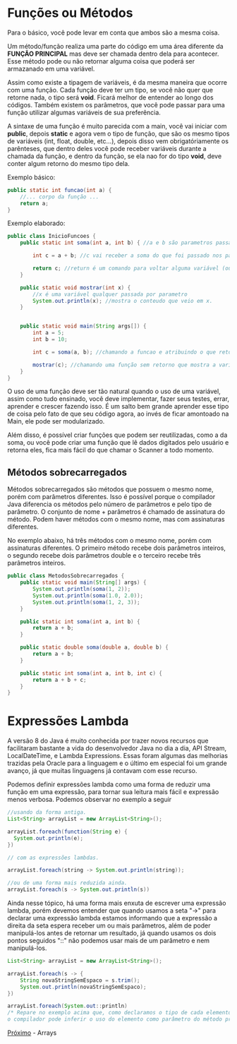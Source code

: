 <h1> Funções ou Métodos </h1>
Para o básico, você pode levar em conta que ambos são a mesma coisa.

Um método/função realiza uma parte do código em uma área diferente da **FUNÇÃO PRINCIPAL** mas deve ser chamada dentro dela para acontecer. Esse método pode ou não retornar alguma coisa que poderá ser armazanado em uma variável.

Assim como existe a tipagem de variáveis, é da mesma maneira que ocorre com uma função. Cada função deve ter um tipo, se você não quer que retorne nada, o tipo será **void**. Ficará melhor de entender ao longo dos códigos. Também existem os parâmetros, que você pode passar para uma função utilizar algumas variáveis de sua preferência.

A sintaxe de uma função é muito parecida com a main, você vai iniciar com **public**, depois **static** e agora vem o tipo de função, que são os mesmo tipos de variáveis (int, float, double, etc...), depois disso vem obrigatóriamente os parênteses, que dentro deles você pode receber variáveis durante a chamada da função, e dentro da função, se ela nao for do tipo **void**, deve conter algum retorno do mesmo tipo dela.

Exemplo básico:

```java
public static int funcao(int a) {
    //... corpo da função ...
    return a;
}
```

Exemplo elaborado:

```java
public class InicioFuncoes {
    public static int soma(int a, int b) { //a e b são parametros passados na chamada da função.

        int c = a + b; //c vai receber a soma do que foi passado nos parametros

        return c; //return é um comando para voltar alguma variável (ou ate mesmo outra funcao) do mesmo tipo que a funcao foi criada.
    }

    public static void mostrar(int x) {
        //x é uma variável qualquer passada por parametro
        System.out.println(x); //mostra o conteudo que veio em x.
    }


    public static void main(String args[]) {
        int a = 5;
        int b = 10;

        int c = soma(a, b); //chamando a funcao e atribuindo o que retorna dela na variável c. É passado por parâmetro os valores que você quer somar e a variável que vai receber deve ser do tipo de retorno da função.

        mostrar(c); //chamando uma função sem retorno que mostra a variável passada por paramêtro.
    }
}
```

O uso de uma função deve ser tão natural quando o uso de uma variável, assim como tudo ensinado, você deve implementar, fazer seus testes, errar, aprender e crescer fazendo isso. É um salto bem grande aprender esse tipo de coisa pelo fato de que seu código agora, ao invés de ficar amontoado na Main, ele pode ser modularizado.

Além disso, é possível criar funções que podem ser reutilizadas, como a da soma, ou você pode criar uma função que lê dados digitados pelo usuário e retorna eles, fica mais fácil do que chamar o Scanner a todo momento.

## Métodos sobrecarregados

Métodos sobrecarregados são métodos que possuem o mesmo nome, porém com parâmetros diferentes. Isso é possível porque o compilador Java diferencia os métodos pelo número de parâmetros e pelo tipo de parâmetro. O conjunto de nome + parâmetros é chamado de assinatura do método. Podem haver métodos com o mesmo nome, mas com assinaturas diferentes.

No exemplo abaixo, há três métodos com o mesmo nome, porém com assinaturas diferentes. O primeiro método recebe dois parâmetros inteiros, o segundo recebe dois parâmetros double e o terceiro recebe três parâmetros inteiros.

```java
public class MetodosSobrecarregados {
    public static void main(String[] args) {
        System.out.println(soma(1, 2));
        System.out.println(soma(1.0, 2.0));
        System.out.println(soma(1, 2, 3));
    }

    public static int soma(int a, int b) {
        return a + b;
    }

    public static double soma(double a, double b) {
        return a + b;
    }

    public static int soma(int a, int b, int c) {
        return a + b + c;
    }
}
```

<h1>Expressões Lambda</h1>

A versão 8 do Java é muito conhecida por trazer novos recursos que facilitaram bastante a vida do desenvolvedor Java no dia a dia, API Stream, LocalDateTime, e Lambda Expressions. Essas foram algumas das melhorias trazidas pela Oracle para a linguagem e o último em especial foi um grande avanço, já que muitas linguagens já contavam com esse recurso.

Podemos definir expressões lambda como uma forma de reduzir uma função em uma expressão, para tornar sua leitura mais fácil e expressão menos verbosa. Podemos observar no exemplo a seguir

```java
//usando da forma antiga.
List<String> arrayList = new ArrayList<String>();

arrayList.foreach(function(String e) {
  System.out.println(e);
})

// com as expressões lambdas.

arrayList.foreach(string -> System.out.println(string));

//ou de uma forma mais reduzida ainda.
arrayList.foreach(s -> System.out.println(s))

```

Ainda nesse tópico, há uma forma mais enxuta de escrever uma expressão lambda, porém devemos entender que quando usamos a seta "->" para declarar uma expressão lambda estamos informando que a expressão a direita da seta espera receber um ou mais parâmetros, além de poder manipulá-los antes de retornar um resultado, já quando usamos os dois pontos seguidos "::" não podemos usar mais de um parâmetro e nem manipulá-los.

```java
List<String> arrayList = new ArrayList<String>();

arrayList.foreach(s -> {
    String novaStringSemEspaco = s.trim();
    System.out.println(novaStringSemEspaco);
})

arrayList.foreach(System.out::println)
/* Repare no exemplo acima que, como declaramos o tipo de cada elemento no array ( String ), se fizemos dessa forma,
o compilador pode inferir o uso do elemento como parâmetro do método println, o qual faz parte do pacote System.out, presente no Java lib */
```

[Próximo](./13-Arrays.md) - Arrays